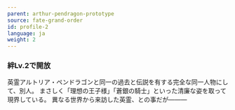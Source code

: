 ```yaml
---
parent: arthur-pendragon-prototype
source: fate-grand-order
id: profile-2
language: ja
weight: 2
---
```


### 絆Lv.2で開放

英霊アルトリア・ペンドラゴンと同一の過去と伝説を有する完全な同一人物にして、別人。
まさしく「理想の王子様」「蒼銀の騎士」といった清廉な姿を取って現界している。
異なる世界から来訪した英霊、との事だが―――
